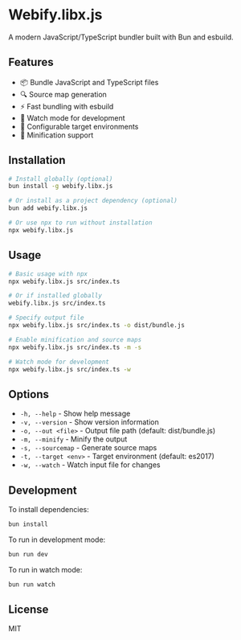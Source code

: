 # Webify.libx.js

A modern JavaScript/TypeScript bundler built with Bun and esbuild.

## Features

- 📦 Bundle JavaScript and TypeScript files
- 🔍 Source map generation
- ⚡ Fast bundling with esbuild
- 👀 Watch mode for development
- 🎯 Configurable target environments
- 📝 Minification support

## Installation

```bash
# Install globally (optional)
bun install -g webify.libx.js

# Or install as a project dependency (optional)
bun add webify.libx.js

# Or use npx to run without installation
npx webify.libx.js
```

## Usage

```bash
# Basic usage with npx
npx webify.libx.js src/index.ts

# Or if installed globally
webify.libx.js src/index.ts

# Specify output file
npx webify.libx.js src/index.ts -o dist/bundle.js

# Enable minification and source maps
npx webify.libx.js src/index.ts -m -s

# Watch mode for development
npx webify.libx.js src/index.ts -w
```

## Options

- `-h, --help` - Show help message
- `-v, --version` - Show version information
- `-o, --out <file>` - Output file path (default: dist/bundle.js)
- `-m, --minify` - Minify the output
- `-s, --sourcemap` - Generate source maps
- `-t, --target <env>` - Target environment (default: es2017)
- `-w, --watch` - Watch input file for changes

## Development

To install dependencies:

```bash
bun install
```

To run in development mode:

```bash
bun run dev
```

To run in watch mode:

```bash
bun run watch
```

## License

MIT